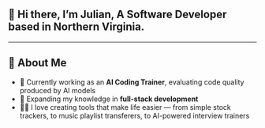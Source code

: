 ## 👋 Hi there, I’m Julian, A Software Developer based in Northern Virginia.

---

## 🚀 About Me
- 🔭 Currently working as an **AI Coding Trainer**, evaluating code quality produced by AI models  
- 🌱 Expanding my knowledge in **full-stack development**  
- 👨‍💻 I love creating tools that make life easier — from simple stock trackers, to music playlist transferers, to AI-powered interview trainers  
  
<!--
**memento-j/memento-j** is a ✨ _special_ ✨ repository because its `README.md` (this file) appears on your GitHub profile.

Here are some ideas to get you started:

- 🔭 I’m currently working on ...
- 🌱 I’m currently learning ...
- 👯 I’m looking to collaborate on ...
- 🤔 I’m looking for help with ...
- 💬 Ask me about ...
- 📫 How to reach me: ...
- 😄 Pronouns: ...
- ⚡ Fun fact: ...
-->
